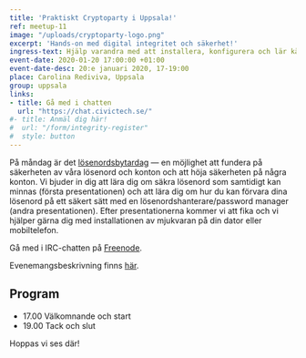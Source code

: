 ```yaml
---
title: 'Praktiskt Cryptoparty i Uppsala!'
ref: meetup-11
image: "/uploads/cryptoparty-logo.png"
excerpt: 'Hands-on med digital integritet och säkerhet!'
ingress-text: Hjälp varandra med att installera, konfigurera och lär känna verktyg för ökad digital integritet, anonymitet och säkerhet.
event-date: 2020-01-20 17:00:00 +01:00
event-date-desc: 20:e januari 2020, 17-19:00
place: Carolina Rediviva, Uppsala
group: uppsala
links:
- title: Gå med i chatten
  url: "https://chat.civictech.se/"
#- title: Anmäl dig här!
#  url: "/form/integrity-register"
#  style: button
---
```


På måndag är det <a href="https://pcforalla.idg.se/om/l%C3%B6senordsbytardagen">lösenordsbytardag</a> — en möjlighet att fundera på säkerheten av våra lösenord och konton och att höja säkerheten på några konton. Vi bjuder in dig att lära dig om säkra lösenord som samtidigt kan minnas (första presentationen) och att lära dig om hur du kan förvara dina lösenord på ett säkert sätt med en lösenordshanterare/password manager (andra presentationen). Efter presentationerna kommer vi att fika och vi hjälper gärna dig med installationen av mjukvaran på din dator eller mobiltelefon.

Gå med i IRC-chatten på <a href="http://webchat.freenode.net/?channels=%23cryptoparty-uppsala">Freenode</a>.

Evenemangsbeskrivning finns <a href="http://user.it.uu.se/~arvge836/cryptoparty/">här</a>.

## Program
* 17.00 Välkomnande och start
* 19.00 Tack och slut

Hoppas vi ses där!

